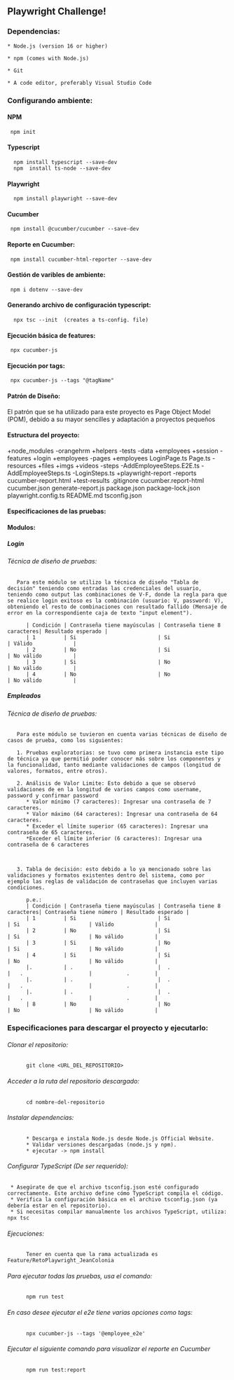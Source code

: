  ## Playwright Challenge!



### Dependencias:
    * Node.js (version 16 or higher)

    * npm (comes with Node.js)

    * Git

    * A code editor, preferably Visual Studio Code


### Configurando ambiente:

#### NPM
     npm init

#### Typescript
      npm install typescript --save-dev
      npm  install ts-node --save-dev

#### Playwright
      npm install playwright --save-dev

#### Cucumber
     npm install @cucumber/cucumber --save-dev


#### Reporte en Cucumber:
     npm install cucumber-html-reporter --save-dev

#### Gestión de varibles de ambiente:
     npm i dotenv --save-dev


#### Generando archivo de configuración typescript:
      npx tsc --init  (creates a ts-config. file)


#### Ejecución básica de features:
     npx cucumber-js


#### Ejecución por tags: 
     npx cucumber-js --tags "@tagName"


#### Patrón de Diseño: 
El patrón que se ha utilizado para este proyecto es Page Object Model (POM), debido a su mayor sencilles y adaptación a proyectos pequeños

#### Estructura del proyecto:

+node_modules
-orangehrm
 +helpers
 -tests
     -data
          +employees
          +session
     -features
          +login
          +employees
     -pages
          +employees
          LoginPage.ts
          Page.ts
     -resources
          +files
          +imgs
          +videos
     -steps
          -AddEmployeeSteps.E2E.ts
          -AddEmployeeSteps.ts
          -LoginSteps.ts
     +playwright-report
     -reports
          cucumber-report.html
     +test-results
     .gitignore
     cucumber.report-html
     cucumber.json
     generate-report.js
     package.json
     package-lock.json
     playwright.config.ts
     README.md
     tsconfig.json




#### Especificaciones de las pruebas:

#### Modulos:


##### Login 
###### Técnica de diseño de pruebas: 
       Para este módulo se utilizo la técnica de diseño "Tabla de decisión" teniendo como entradas las credenciales del usuario, teniendo como output las combinaciones de V-F, donde la regla para que se realice login exitoso es la combinación (usuario: V, password: V), obteniendo el resto de combinaciones con resultado fallido (Mensaje de error en la correspondiente caja de texto "input element").

          | Condición | Contraseña tiene mayúsculas | Contraseña tiene 8 caracteres| Resultado esperado |
          | 1         | Si                          | Si                           | Válido             | 
          | 2         | No                          | Si                           | No válido          |  
          | 3         | Si                          | No                           | No válido          |   
          | 4         | No                          | No                           | No válido          |   
       


##### Empleados 
###### Técnica de diseño de pruebas: 
       Para este módulo se tuvieron en cuenta varias técnicas de diseño de casos de prueba, como los siguientes:

       1. Pruebas exploratorias: se tuvo como primera instancia este tipo de técnica ya que permitió poder conocer más sobre los componentes y la funcionalidad, tanto mediante validaciones de campos (longitud de valores, formatos, entre otros).

       2. Análisis de Valor Limite: Esto debido a que se observó validaciones de en la longitud de varios campos como username, password y confirmar password
          * Valor mínimo (7 caracteres): Ingresar una contraseña de 7 caracteres.
          * Valor máximo (64 caracteres): Ingresar una contraseña de 64 caracteres.
          * Exceder el límite superior (65 caracteres): Ingresar una contraseña de 65 caracteres.
          *Exceder el límite inferior (6 caracteres): Ingresar una contraseña de 6 caracteres



       3. Tabla de decisión: esto debido a lo ya mencionado sobre las validaciones y formatos existentes dentro del sistema, como por ejemplo las reglas de validación de contraseñas que incluyen varias condiciones.

          p.e.:  
          | Condición | Contraseña tiene mayúsculas | Contraseña tiene 8 caracteres| Contraseña tiene número | Resultado esperado |
          | 1         | Si                          | Si                           | Si                      | Válido             | 
          | 2         | No                          | Si                           | Si                      | No válido          |  
          | 3         | Si                          | No                           | Si                      | No válido          |   
          | 4         | Si                          | Si                           | No                      | No válido          |   
          |.          | .                           |  .                           |   .                     |           .        |
          |.          | .                           |  .                           |   .                     |           .        |
          |.          | .                           |  .                           |   .                     |           .        |
          | 8         | No                          | No                           | No                      | No válido          |  




### Especificaciones para descargar el proyecto y ejecutarlo:

###### Clonar el repositorio: 
          git clone <URL_DEL_REPOSITORIO>

###### Acceder a la ruta del repositorio descargado: 
          cd nombre-del-repositorio



###### Instalar dependencias: 
          * Descarga e instala Node.js desde Node.js Official Website.
          * Validar versiones descargadas (node.js y npm).
          * ejecutar -> npm install


###### Configurar TypeScript (De ser requerido): 
     * Asegúrate de que el archivo tsconfig.json esté configurado correctamente. Este archivo define cómo TypeScript compila el código.
     * Verifica la configuración básica en el archivo tsconfig.json (ya debería estar en el repositorio).
     * Si necesitas compilar manualmente los archivos TypeScript, utiliza: npx tsc


###### Ejecuciones: 
          Tener en cuenta que la rama actualizada es Feature/RetoPlaywright_JeanColonia


###### Para ejecutar todas las pruebas, usa el comando:
          npm run test


###### En caso desee ejecutar el e2e tiene varias opciones como tags:
          npx cucumber-js --tags '@employee_e2e'

###### Ejecutar el siguiente comando para visualizar el reporte en Cucumber
          npm run test:report